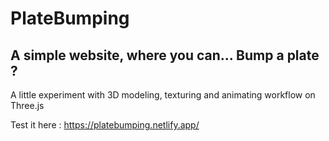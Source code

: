 # PlateBumping

## A simple website, where you can... Bump a plate ?

A little experiment with 3D modeling, texturing and animating workflow on Three.js

Test it here : https://platebumping.netlify.app/
